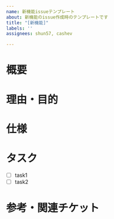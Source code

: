 ```yaml
---
name: 新機能issueテンプレート
about: 新機能のissue作成時のテンプレートです
title: "[新機能]"
labels: ''
assignees: shun57, cashev

---
```


# 概要

# 理由・目的

# 仕様

# タスク
- [ ] task1
- [ ] task2

# 参考・関連チケット

<!-- Figma/XDなどあれば -->
